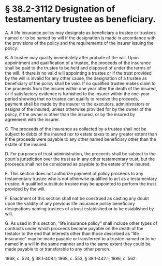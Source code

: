 # § 38.2-3112 Designation of testamentary trustee as beneficiary.

<p>A. A life insurance policy may designate as beneficiary a trustee or trustees named or to be named by will if the designation is made in accordance with the provisions of the policy and the requirements of the insurer issuing the policy.</p><p>B. A trustee may qualify immediately after probate of the will. Upon appointment and qualification of a trustee, the proceeds of the insurance shall be paid to the trustee to be held and disposed of under the terms of the will. If there is no valid will appointing a trustee or if the trust provided by the will is invalid for any other cause, the designation of a trustee as beneficiary of the policy shall be void. If no qualified trustee makes claim to the proceeds from the insurer within one year after the death of the insured, or if satisfactory evidence is furnished to the insurer within the one-year period showing that no trustee can qualify to receive the proceeds, payment shall be made by the insurer to the executors, administrators or assigns of the insured, unless otherwise provided for by the owner of the policy, if the owner is other than the insured, or by the insured by agreement with the insurer.</p><p>C. The proceeds of the insurance as collected by a trustee shall not be subject to debts of the insured nor to estate taxes to any greater extent than if the proceeds were payable to any other named beneficiary other than the estate of the insured.</p><p>D. For purposes of trust administration, the proceeds shall be subject to the court's jurisdiction over the trust as in any other testamentary trust, but the proceeds shall not be considered as payable to the estate of the insured.</p><p>E. This section does not authorize payment of policy proceeds to any testamentary trustee who is not otherwise qualified to act as a testamentary trustee. A qualified substitute trustee may be appointed to perform the trust provided by the will.</p><p>F. Enactment of this section shall not be construed as casting any doubt upon the validity of any previous life insurance policy beneficiary designations naming trustees of a trust established or to be established by will.</p><p>G. As used in this section, "life insurance policy" shall include other types of contracts under which proceeds become payable on the death of the testator to the end that interests other than those described as "life insurance" may be made payable or transferred to a trustee named or to be named in a will in the same manner and to the same extent they could be made payable to or transferable to any other person.</p><p>1968, c. 524, § 38.1-408.1; 1968, c. 553, § 38.1-442.1; 1986, c. 562.</p>